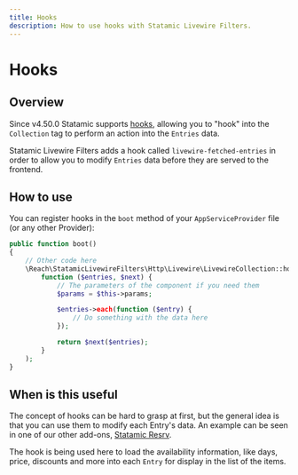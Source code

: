 ```yaml
---
title: Hooks
description: How to use hooks with Statamic Livewire Filters.
---
```


# Hooks

## Overview

Since v4.50.0 Statamic supports [hooks](https://statamic.dev/extending/hooks), allowing you to "hook" into the `Collection` tag to perform an action into the `Entries` data.

Statamic Livewire Filters adds a hook called `livewire-fetched-entries` in order to allow you to modify `Entries` data before they are served to the frontend.

## How to use

You can register hooks in the `boot` method of your `AppServiceProvider` file (or any other Provider):

```php
public function boot()
{
    // Other code here
    \Reach\StatamicLivewireFilters\Http\Livewire\LivewireCollection::hook('livewire-fetched-entries',
        function ($entries, $next) {
            // The parameters of the component if you need them
            $params = $this->params;

            $entries->each(function ($entry) {
                // Do something with the data here
            });

            return $next($entries);
        }
    );
}
```

## When is this useful

The concept of hooks can be hard to grasp at first, but the general idea is that you can use them to modify each Entry's data. An example can be seen in one of our other add-ons, [Statamic Resrv](https://resrv.dev/availability-search-multiple#accessing-availability-data).

The hook is being used here to load the availability information, like days, price, discounts and more into each `Entry` for display in the list of the items. 